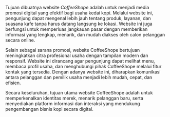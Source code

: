 Tujuan dibuatnya website *CoffeeShope* adalah untuk menjadi media promosi digital yang efektif bagi usaha kedai kopi. Melalui website ini, pengunjung dapat mengenal lebih jauh tentang produk, layanan, dan suasana kafe tanpa harus datang langsung ke lokasi. Website ini juga berfungsi untuk memperluas jangkauan pasar dengan memberikan informasi yang lengkap, menarik, dan mudah diakses oleh calon pelanggan secara online.

Selain sebagai sarana promosi, website CoffeeShope bertujuan meningkatkan citra profesional usaha dengan tampilan modern dan responsif. Website ini dirancang agar pengunjung dapat melihat menu, membaca profil usaha, dan menghubungi pihak CoffeeShope melalui fitur kontak yang tersedia. Dengan adanya website ini, diharapkan komunikasi antara pelanggan dan pemilik usaha menjadi lebih mudah, cepat, dan efisien.

Secara keseluruhan, tujuan utama website CoffeeShope adalah untuk memperkenalkan identitas merek, menarik pelanggan baru, serta menyediakan platform informasi dan interaksi yang mendukung pengembangan bisnis kopi secara digital.
